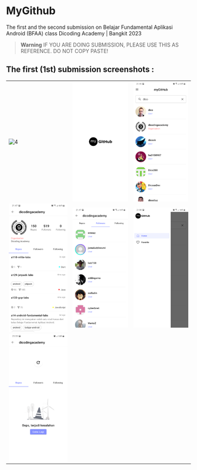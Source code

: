 # MyGithub
The first and the second submission on Belajar Fundamental Aplikasi Android (BFAA) class Dicoding Academy | Bangkit 2023

> **Warning**
> IF YOU ARE DOING SUBMISSION, PLEASE USE THIS AS REFERENCE. DO NOT COPY PASTE!

## The first (1st) submission screenshots :
<table>
   <tr>
      <td><img src="screenshots/az_recorder_20230306_223633_edited.gif" align="center" alt="4"></td>
      <td><img src="screenshots/Screenshot_20230306-214554_myGitHub.png" align="center" alt="4"></td>
      <td><img src="screenshots/Screenshot_20230306-214624_myGitHub.png" align="center" alt="4"></td>
   </tr> 
   <tr>
      <td><img src="screenshots/Screenshot_20230306-214701_myGitHub.png" align="center" alt="4"></td>
      <td><img src="screenshots/Screenshot_20230306-214725_myGitHub.png" align="center" alt="4"></td>
      <td><img src="screenshots/Screenshot_20230306-215019_myGitHub.png" align="center" alt="4"></td>
  </tr>
  <tr>
      <td><img src="screenshots/Screenshot_20230306-215107_myGitHub.png" align="center" alt="4"></td>
  </tr>
</table>
